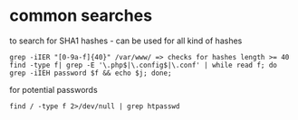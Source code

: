 # common searches

to search for SHA1 hashes - can be used for all kind of hashes

```text
grep -iIER "[0-9a-f]{40}" /var/www/ => checks for hashes length >= 40
find -type f| grep -E '\.php$|\.config$|\.conf' | while read f; do grep -iIEH password $f && echo $j; done;
```

for potential passwords

```text
find / -type f 2>/dev/null | grep htpasswd
```

